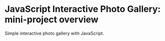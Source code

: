 # JavaScript Interactive Photo Gallery: mini-project overview

Simple interactive photo gallery with JavaScript.
